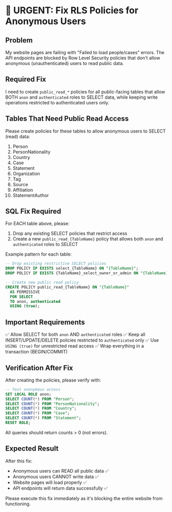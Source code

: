 # 🚨 URGENT: Fix RLS Policies for Anonymous Users

## Problem
My website pages are failing with "Failed to load people/cases" errors. The API endpoints are blocked by Row Level Security policies that don't allow anonymous (unauthenticated) users to read public data.

## Required Fix
I need to create `public_read_*` policies for all public-facing tables that allow BOTH `anon` and `authenticated` roles to SELECT data, while keeping write operations restricted to authenticated users only.

## Tables That Need Public Read Access

Please create policies for these tables to allow anonymous users to SELECT (read) data:

1. Person
2. PersonNationality
3. Country
4. Case
5. Statement
6. Organization
7. Tag
8. Source
9. Affiliation
10. StatementAuthor

## SQL Fix Required

For EACH table above, please:

1. Drop any existing SELECT policies that restrict access
2. Create a new `public_read_{TableName}` policy that allows both `anon` and `authenticated` roles to SELECT

Example pattern for each table:

```sql
-- Drop existing restrictive SELECT policies
DROP POLICY IF EXISTS select_{TableName} ON "{TableName}";
DROP POLICY IF EXISTS {TableName}_select_owner_or_admin ON "{TableName}";

-- Create new public read policy
CREATE POLICY public_read_{TableName} ON "{TableName}"
  AS PERMISSIVE
  FOR SELECT
  TO anon, authenticated
  USING (true);
```

## Important Requirements

✅ Allow SELECT for both `anon` AND `authenticated` roles
✅ Keep all INSERT/UPDATE/DELETE policies restricted to `authenticated` only
✅ Use `USING (true)` for unrestricted read access
✅ Wrap everything in a transaction (BEGIN/COMMIT)

## Verification After Fix

After creating the policies, please verify with:

```sql
-- Test anonymous access
SET LOCAL ROLE anon;
SELECT COUNT(*) FROM "Person";
SELECT COUNT(*) FROM "PersonNationality";
SELECT COUNT(*) FROM "Country";
SELECT COUNT(*) FROM "Case";
SELECT COUNT(*) FROM "Statement";
RESET ROLE;
```

All queries should return counts > 0 (not errors).

## Expected Result

After this fix:
- Anonymous users can READ all public data ✅
- Anonymous users CANNOT write data ✅
- Website pages will load properly ✅
- API endpoints will return data successfully ✅

Please execute this fix immediately as it's blocking the entire website from functioning.

